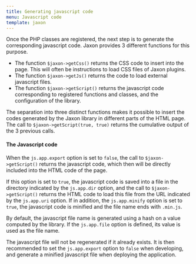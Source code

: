 ```yaml
---
title: Generating javascript code
menu: Javascript code
template: jaxon
---
```


Once the PHP classes are registered, the next step is to generate the corresponding javascript code.
Jaxon provides 3 different functions for this purpose.

- The function `$jaxon->getCss()` returns the CSS code to insert into the page. This will often be instructions to load CSS files of Jaxon plugins.
- The function `$jaxon->getJs()` returns the code to load external javascript files.
- The function `$jaxon->getScript()` returns the javascript code corresponding to registered functions and classes, and the configuration of the library.

The separation into three distinct functions makes it possible to insert the codes generated by the Jaxon library in different parts of the HTML page.
The call to `$jaxon->getScript(true, true)` returns the cumulative output of the 3 previous calls.

#### The Javascript code

When the `js.app.export` option is set to `false`, the call to `$jaxon->getScript()` returns the javascript code, which then will be directly included into the HTML code of the page.

If this option is set to `true`, the javascript code is saved into a file in the directory indicated by the `js.app.dir` option,
and the call to `$jaxon->getScript()` returns the HTML code to load this file from the URL indicated by the `js.app.uri` option.
If in addition, the `js.app.minify` option is set to `true`, the javascript code is minified and the file name ends with `.min.js`.

By default, the javascript file name is generated using a hash on a value computed by the library.
If the `js.app.file` option is defined, its value is used as the file name.

The javascript file will not be regenerated if it already exists.
It is then recommended to set the `js.app.export` option  to `false` when developing, and generate a minified javascript file when deploying the application.
